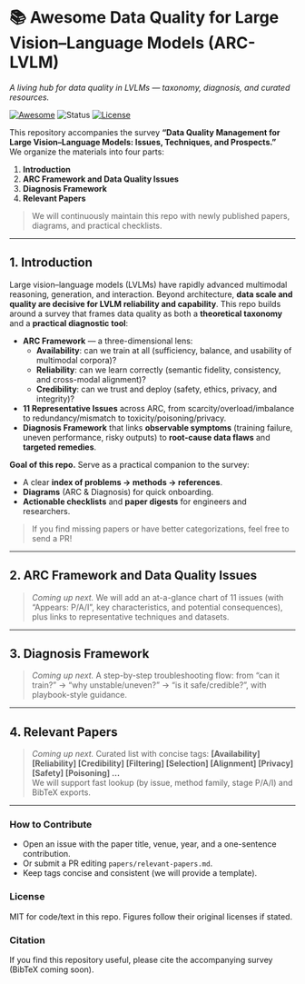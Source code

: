 # 📚 Awesome Data Quality for Large Vision–Language Models (ARC-LVLM)

*A living hub for data quality in LVLMs — taxonomy, diagnosis, and curated resources.*

[![Awesome](https://img.shields.io/badge/Awesome-yes-ffd700.svg)](https://awesome.re)
![Status](https://img.shields.io/badge/status-updating-brightgreen)
[![License](https://img.shields.io/badge/License-MIT-blue.svg)](LICENSE)

This repository accompanies the survey **“Data Quality Management for Large Vision–Language Models: Issues, Techniques, and Prospects.”**  
We organize the materials into four parts:

1. **Introduction**
2. **ARC Framework and Data Quality Issues**
3. **Diagnosis Framework**
4. **Relevant Papers**

> We will continuously maintain this repo with newly published papers, diagrams, and practical checklists.

---

## 1. Introduction

Large vision–language models (LVLMs) have rapidly advanced multimodal reasoning, generation, and interaction. Beyond architecture, **data scale and quality are decisive for LVLM reliability and capability**. This repo builds around a survey that frames data quality as both a **theoretical taxonomy** and a **practical diagnostic tool**:

- **ARC Framework** — a three-dimensional lens:
  - **Availability**: can we train at all (sufficiency, balance, and usability of multimodal corpora)?
  - **Reliability**: can we learn correctly (semantic fidelity, consistency, and cross-modal alignment)?
  - **Credibility**: can we trust and deploy (safety, ethics, privacy, and integrity)?
- **11 Representative Issues** across ARC, from scarcity/overload/imbalance to redundancy/mismatch to toxicity/poisoning/privacy.
- **Diagnosis Framework** that links **observable symptoms** (training failure, uneven performance, risky outputs) to **root-cause data flaws** and **targeted remedies**.

**Goal of this repo.** Serve as a practical companion to the survey:
- A clear **index of problems → methods → references**.
- **Diagrams** (ARC & Diagnosis) for quick onboarding.
- **Actionable checklists** and **paper digests** for engineers and researchers.

> If you find missing papers or have better categorizations, feel free to send a PR!

---

## 2. ARC Framework and Data Quality Issues
> *Coming up next.* We will add an at-a-glance chart of 11 issues (with “Appears: P/A/I”, key characteristics, and potential consequences), plus links to representative techniques and datasets.

---

## 3. Diagnosis Framework
> *Coming up next.* A step-by-step troubleshooting flow: from “can it train?” → “why unstable/uneven?” → “is it safe/credible?”, with playbook-style guidance.

---

## 4. Relevant Papers
> *Coming up next.* Curated list with concise tags: **[Availability] [Reliability] [Credibility] [Filtering] [Selection] [Alignment] [Privacy] [Safety] [Poisoning] …**  
> We will support fast lookup (by issue, method family, stage P/A/I) and BibTeX exports.

---

### How to Contribute
- Open an issue with the paper title, venue, year, and a one-sentence contribution.
- Or submit a PR editing `papers/relevant-papers.md`.
- Keep tags concise and consistent (we will provide a template).

### License
MIT for code/text in this repo. Figures follow their original licenses if stated.

### Citation
If you find this repository useful, please cite the accompanying survey (BibTeX coming soon).
